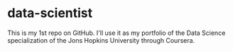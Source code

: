data-scientist
==============

This is my 1st repo on GitHub. I'll use it as my portfolio of the Data Science specialization of the Jons Hopkins University through Coursera.
